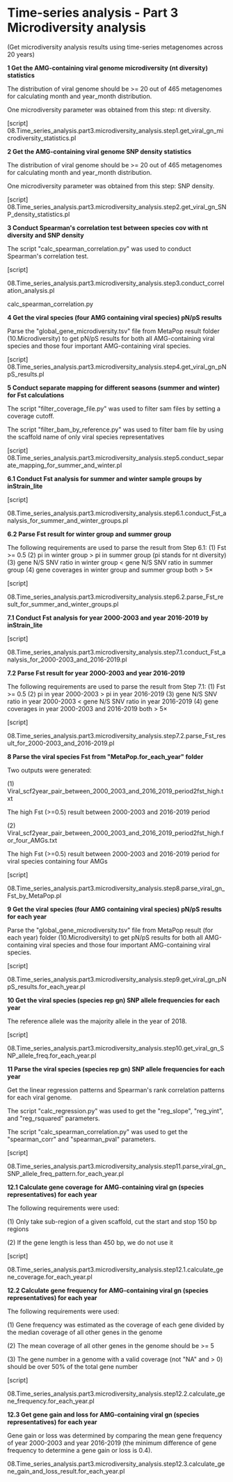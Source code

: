 # Time-series analysis - Part 3 Microdiversity analysis

(Get microdiversity analysis results using time-series metagenomes across 20 years)

**1 Get the AMG-containing viral genome microdiversity (nt diversity) statistics**

The distribution of viral genome should be >= 20 out of 465 metagenomes for calculating month and year_month distribution. 

One microdiversity parameter was obtained from this step: nt diversity. 

[script] 08.Time_series_analysis.part3.microdiversity_analysis.step1.get_viral_gn_microdiversity_statistics.pl

**2 Get the AMG-containing viral genome SNP density statistics**

The distribution of viral genome should be >= 20 out of 465 metagenomes for calculating month and year_month distribution. 

One microdiversity parameter was obtained from this step: SNP density. 

[script] 08.Time_series_analysis.part3.microdiversity_analysis.step2.get_viral_gn_SNP_density_statistics.pl

**3 Conduct Spearman's correlation test between species cov with nt diversity and SNP density**

The script "calc_spearman_correlation.py" was used to conduct Spearman's correlation test.

[script] 

08.Time_series_analysis.part3.microdiversity_analysis.step3.conduct_correlation_analysis.pl

calc_spearman_correlation.py

**4 Get the viral species (four AMG containing viral species) pN/pS results**

Parse the "global_gene_microdiversity.tsv" file from MetaPop result folder (10.Microdiversity) to get pN/pS results for both all AMG-containing viral species and those four important AMG-containing viral species.

[script] 08.Time_series_analysis.part3.microdiversity_analysis.step4.get_viral_gn_pNpS_results.pl

**5 Conduct separate mapping for different seasons (summer and winter) for Fst calculations**

The script "filter_coverage_file.py" was used to filter sam files by setting a coverage cutoff.

The script "filter_bam_by_reference.py" was used to filter bam file by using the scaffold name of only viral species representatives

[script] 08.Time_series_analysis.part3.microdiversity_analysis.step5.conduct_separate_mapping_for_summer_and_winter.pl

**6.1 Conduct Fst analysis for summer and winter sample groups by inStrain_lite**

[script] 

08.Time_series_analysis.part3.microdiversity_analysis.step6.1.conduct_Fst_analysis_for_summer_and_winter_groups.pl

**6.2 Parse Fst result for winter group and summer group**

The following requirements are used to parse the result from Step 6.1:
(1) Fst >= 0.5
(2) pi in winter group > pi in summer group (pi stands for nt diversity)
(3) gene N/S SNV ratio in winter group < gene N/S SNV ratio in summer group
(4) gene coverages in winter group and summer group both > 5×

[script] 

08.Time_series_analysis.part3.microdiversity_analysis.step6.2.parse_Fst_result_for_summer_and_winter_groups.pl

**7.1 Conduct Fst analysis for year 2000-2003 and year 2016-2019 by inStrain_lite**

[script] 

08.Time_series_analysis.part3.microdiversity_analysis.step7.1.conduct_Fst_analysis_for_2000-2003_and_2016-2019.pl

**7.2 Parse Fst result for  year 2000-2003 and year 2016-2019**

The following requirements are used to parse the result from Step 7.1:
(1) Fst >= 0.5
(2) pi in year 2000-2003 > pi in year 2016-2019
(3) gene N/S SNV ratio in year 2000-2003 < gene N/S SNV ratio in year 2016-2019
(4) gene coverages in year 2000-2003 and 2016-2019 both > 5×

[script] 

08.Time_series_analysis.part3.microdiversity_analysis.step7.2.parse_Fst_result_for_2000-2003_and_2016-2019.pl

**8 Parse the viral species Fst from "MetaPop.for_each_year" folder**

Two outputs were generated:

(1) Viral_scf2year_pair_between_2000_2003_and_2016_2019_period2fst_high.txt

The high Fst (>=0.5) result between 2000-2003 and 2016-2019 period

(2) Viral_scf2year_pair_between_2000_2003_and_2016_2019_period2fst_high.for_four_AMGs.txt

The high Fst  (>=0.5) result between 2000-2003 and 2016-2019 period for viral species containing four AMGs

[script] 

08.Time_series_analysis.part3.microdiversity_analysis.step8.parse_viral_gn_Fst_by_MetaPop.pl

**9 Get the viral species (four AMG containing viral species) pN/pS results for each year**

Parse the "global_gene_microdiversity.tsv" file from MetaPop result (for each year) folder (10.Microdiversity) to get pN/pS results for both all AMG-containing viral species and those four important AMG-containing viral species.

[script] 

08.Time_series_analysis.part3.microdiversity_analysis.step9.get_viral_gn_pNpS_results.for_each_year.pl

**10 Get the viral species (species rep gn) SNP allele frequencies for each year**

The reference allele was the majority allele in the year of 2018.

[script] 

08.Time_series_analysis.part3.microdiversity_analysis.step10.get_viral_gn_SNP_allele_freq.for_each_year.pl

**11 Parse the viral species (species rep gn) SNP allele frequencies for each year**

Get the linear regression patterns and Spearman's rank correlation patterns for each viral genome.

The script "calc_regression.py" was used to get the "reg_slope", "reg_yint", and "reg_rsquared" parameters.

The script "calc_spearman_correlation.py" was used to get the "spearman_corr" and "spearman_pval" parameters.

[script] 

08.Time_series_analysis.part3.microdiversity_analysis.step11.parse_viral_gn_SNP_allele_freq_pattern.for_each_year.pl

**12.1 Calculate gene coverage for AMG-containing viral gn (species representatives) for each year**

The following requirements were used:

(1) Only take sub-region of a given scaffold, cut the start and stop 150 bp regions

(2) If the gene length is less than 450 bp, we do not use it

[script] 

08.Time_series_analysis.part3.microdiversity_analysis.step12.1.calculate_gene_coverage.for_each_year.pl

**12.2 Calculate gene frequency for AMG-containing viral gn (species representatives) for each year**

The following requirements were used:

(1) Gene frequency was estimated as the coverage of each gene divided by the median coverage of all other genes in the genome

(2) The mean coverage of all other genes in the genome should be >= 5

(3) The gene number in a genome with a valid coverage (not "NA" and > 0) should be over 50% of the total gene number

[script] 

08.Time_series_analysis.part3.microdiversity_analysis.step12.2.calculate_gene_frequency.for_each_year.pl

**12.3 Get gene gain and loss for AMG-containing viral gn (species representatives) for each year**

Gene gain or loss was determined by comparing the mean gene frequency of year 2000-2003 and year 2016-2019 (the minimum difference of gene frequency to determine a gene gain or loss is 0.4).

08.Time_series_analysis.part3.microdiversity_analysis.step12.3.calculate_gene_gain_and_loss_result.for_each_year.pl













